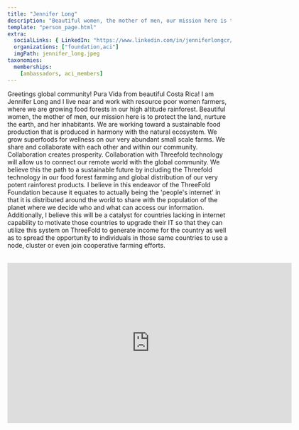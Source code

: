 ```yaml
---
title: "Jennifer Long"
description: "Beautiful women, the mother of men, our mission here is to protect the land, nurture the earth."
template: "person_page.html"
extra:
  socialLinks: { LinkedIn: "https://www.linkedin.com/in/jenniferlongcr/"}
  organizations: ["foundation,aci"]
  imgPath: jennifer_long.jpeg
taxonomies:
  memberships:
    [ambassadors, aci_members]
---
```


Greetings global community! Pura Vida from beautiful Costa Rica! I am Jennifer Long and I live near and work with resource poor women farmers, where we are growing food forests in our high altitude rainforest. Beautiful women, the mother of men, our mission here is to protect the land, nurture the earth, and her inhabitants. We are working toward a sustainable food production that is produced in harmony with the natural ecosystem. We grow superfoods for wellness on our very abundant small scale farms. We share and collaborate with each other and within our community. Collaboration creates prosperity. Collaboration with Threefold technology will allow us to connect our remote world with the global community. We believe this the path to a sustainable future by including the Threefold technology in our food forest farming and global distribution of our very potent rainforest products. I believe in this endeavor of the ThreeFold Foundation because it equates to actually being the 'people's internet' in that it is distributed around the world to share with the population of the planet where we decide who and what can access our information. Additionally, I believe this will be a catalyst for countries lacking in internet capability to motivate those countries to upgrade their IT so that they can utilize this system on ThreeFold to generate income for the country as well as to spread the opportunity to individuals in those same countries to use a node, cluster or even join cooperative farming efforts.

</br>
<div class="aspect-w-16 aspect-h-9">
<iframe src="https://player.vimeo.com/video/416720160" width="640" height="360" frameborder="0" allow="autoplay; fullscreen" allowfullscreen></iframe>
</div>
</br>